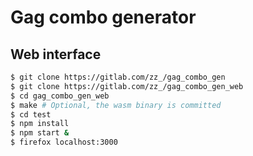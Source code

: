 # Gag combo generator

## Web interface

```bash
$ git clone https://gitlab.com/zz_/gag_combo_gen
$ git clone https://gitlab.com/zz_/gag_combo_gen_web
$ cd gag_combo_gen_web
$ make # Optional, the wasm binary is committed
$ cd test
$ npm install
$ npm start &
$ firefox localhost:3000
```
